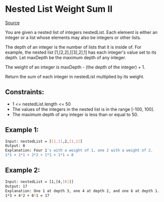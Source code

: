 # Nested List Weight Sum II
[Source](https://leetcode.com/problems/nested-list-weight-sum-ii/)

You are given a nested list of integers nestedList. Each element is either an integer or a list whose elements may also be integers or other lists.

The depth of an integer is the number of lists that it is inside of. For example, the nested list [1,[2,2],[[3],2],1] has each integer's value set to its depth. Let maxDepth be the maximum depth of any integer.

The weight of an integer is maxDepth - (the depth of the integer) + 1.

Return the sum of each integer in nestedList multiplied by its weight.

## Constraints:

 - 1 <= nestedList.length <= 50
 - The values of the integers in the nested list is in the range [-100, 100].
 - The maximum depth of any integer is less than or equal to 50.

## Example 1:
```sh
Input: nestedList = [[1,1],2,[1,1]]
Output: 8
Explanation: Four 1's with a weight of 1, one 2 with a weight of 2.
1*1 + 1*1 + 2*2 + 1*1 + 1*1 = 8
```

## Example 2:
```sh
Input: nestedList = [1,[4,[6]]]
Output: 17
Explanation: One 1 at depth 3, one 4 at depth 2, and one 6 at depth 1.
1*3 + 4*2 + 6*1 = 17
```